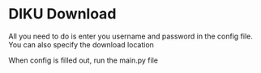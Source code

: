 # DIKU Download
All you need to do is enter you username and password in the config file.
You can also specify the download location

When config is filled out, run the main.py file
